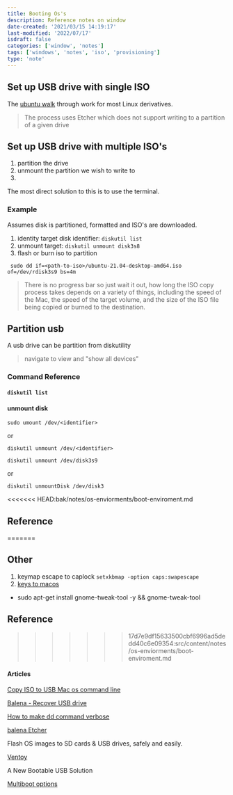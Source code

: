 ```yaml
---
title: Booting Os's
description: Reference notes on window
date-created: '2021/03/15 14:19:17'
last-modified: '2022/07/17'
isdraft: false
categories: ['window', 'notes']
tags: ['windows', 'notes', 'iso', 'provisioning']
type: 'note'
---
```


## Set up USB drive with single ISO

The [ubuntu walk](https://ubuntu.com/tutorials/create-a-usb-stick-on-macos) through work for most Linux derivatives.

> The process uses Etcher which does not support writing to a partition of a given drive

## Set up USB drive with multiple ISO's

1. partition the drive
2. unmount the partition we wish to write to
3.

The most direct solution to this is to use the terminal.

### Example

Assumes disk is partitioned, formatted and ISO's are downloaded.

1. identity target disk identifier: `diskutil list`
2. unmount target: `diskutil unmount disk3s8`
3. flash or burn iso to partition

```shell
 sudo dd if=<path-to-iso>/ubuntu-21.04-desktop-amd64.iso of=/dev/rdisk3s9 bs=4m
```

> There is no progress bar so just wait it out, how long the ISO copy process takes depends on a variety of things, including the speed of the Mac, the speed of the target volume, and the size of the ISO file being copied or burned to the destination.

## Partition usb

A usb drive can be partition from diskutility

> navigate to view and "show all devices"

### Command Reference

#### `diskutil list`

#### unmount disk

`sudo umount /dev/<identifier>`

or

`diskutil unmount /dev/<identifier>`

`diskutil unmount /dev/disk3s9`

or

`diskutil unmountDisk /dev/disk3`

<<<<<<< HEAD:bak/notes/os-enviorments/boot-enviroment.md

## Reference

=======

## Other

1. keymap escape to caplock `setxkbmap -option caps:swapescape`
2. [keys to macos](https://github.com/petrstepanov/gnome-macos-remap)

- sudo apt-get install gnome-tweak-tool -y && gnome-tweak-tool

## Reference

> > > > > > > 17d7e9df15633500cbf6996ad5dedd40c6e09354:src/content/notes/os-enviorments/boot-enviroment.md

#### Articles

[Copy ISO to USB Mac os command line](https://osxdaily.com/2015/06/05/copy-iso-to-usb-drive-mac-os-x-command/)

[Balena - Recover USB drive](https://www.balena.io/blog/did-etcher-break-my-usb-sd-card/)

[How to make dd command verbose](https://askubuntu.com/questions/363842/how-to-make-the-dd-command-be-verbose)

[balena Etcher](https://www.balena.io/etcher/)

Flash OS images to SD cards & USB drives, safely and easily.

[Ventoy](https://www.ventoy.net/)

A New Bootable USB Solution

[Multiboot options](https://www.linuxbabe.com/apps/create-multiboot-usb-linux-windows-iso)
